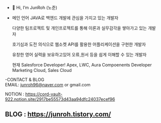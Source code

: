 - 👋 Hi, I’m JunRoh (노준)
- 
  메인 언어 JAVA로 백엔드 개발에 관심을 가지고 있는 개발자
  
  다양한 팀프로젝트 및 개인프로젝트를 통해 이론과 실무감각을 쌓아가고 있는 개발자
  
  호기심과 도전 의식으로 웹소켓 API를 활용한 어플리케이션을 구현한 개발자
  
  유창한 영어 실력을 보유하고있어 오류,원서 등을 쉽게 이해할 수 있는 개발자
  
  현재 Salesforce Developer!
  Apex, LWC, Aura Compoenents Developer
  Marketing Cloud, Sales Cloud
  


-CONTACT & BLOG       
  EMAIL: junroh96@naver.com or gmail.com
  
  NOTION : https://cord-vault-922.notion.site/2917be55573d43aa94dfc24037ecef96
  
  BLOG : https://junroh.tistory.com/
-   

<!---
RohJun/RohJun is a ✨ special ✨ repository because its `README.md` (this file) appears on your GitHub profile.
You can click the Preview link to take a look at your changes.
--->
